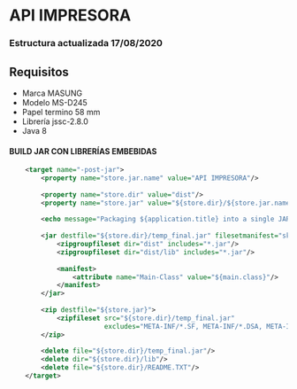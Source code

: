 # API IMPRESORA

### Estructura actualizada 17/08/2020

## Requisitos

* Marca MASUNG
* Modelo MS-D245
* Papel termino 58 mm
* Librería jssc-2.8.0
* Java 8

#### BUILD JAR CON LIBRERÍAS EMBEBIDAS

```xml
    <target name="-post-jar">
        <property name="store.jar.name" value="API IMPRESORA"/>
 
        <property name="store.dir" value="dist"/>
        <property name="store.jar" value="${store.dir}/${store.jar.name}.jar"/>
 
        <echo message="Packaging ${application.title} into a single JAR at ${store.jar}"/>
 
        <jar destfile="${store.dir}/temp_final.jar" filesetmanifest="skip">
            <zipgroupfileset dir="dist" includes="*.jar"/>
            <zipgroupfileset dir="dist/lib" includes="*.jar"/>
 
            <manifest>
                <attribute name="Main-Class" value="${main.class}"/>
            </manifest>
        </jar>
 
        <zip destfile="${store.jar}">
            <zipfileset src="${store.dir}/temp_final.jar"
                        excludes="META-INF/*.SF, META-INF/*.DSA, META-INF/*.RSA"/>
        </zip>
 
        <delete file="${store.dir}/temp_final.jar"/>
        <delete dir="${store.dir}/lib"/>
        <delete file="${store.dir}/README.TXT"/>
    </target>
```